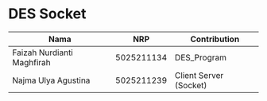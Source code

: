 # DES Socket

| Nama                       | NRP        | Contribution             |
| ---------------------------| -----------|--------------------------|         
| Faizah Nurdianti Maghfirah | 5025211134 | DES_Program              |
| Najma Ulya Agustina        | 5025211239 | Client Server (Socket)   |



